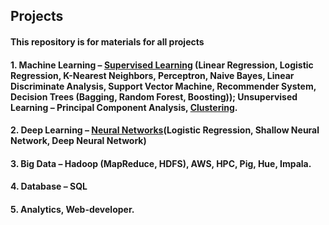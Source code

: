 ## Projects

#### This repository is for materials for all projects 
#### 1. Machine Learning – [Supervised Learning](https://github.com/rzhang0715/Projects/blob/master/Find_Donors_for_Charity/find_donors.ipynb) (Linear Regression, Logistic Regression, K-Nearest Neighbors, Perceptron, Naive Bayes, Linear Discriminate Analysis, Support Vector Machine, Recommender System, Decision Trees (Bagging, Random Forest, Boosting)); Unsupervised Learning – Principal Component Analysis, [Clustering](https://github.com/rzhang0715/Projects/tree/master/Clustering_Algortihms).
#### 2. Deep Learning – [Neural Networks](https://github.com/rzhang0715/Projects/tree/master/Neural_Networks)(Logistic Regression, Shallow Neural Network, Deep Neural Network)
#### 3. Big Data – Hadoop (MapReduce, HDFS), AWS, HPC, Pig, Hue, Impala. 
#### 4. Database – SQL 
#### 5. Analytics, Web-developer.
